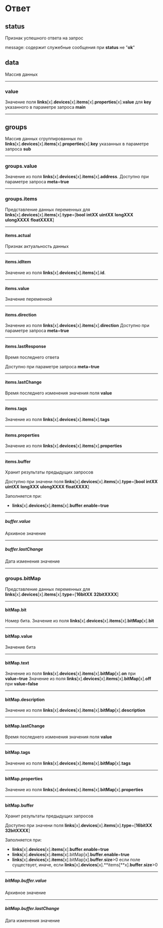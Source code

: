# Ответ

## **status**

Признак успешного ответа на запрос

message: содержит служебные сообщения при **status** не "**ok**"

## **data**

Массив данных

----

### **value**

Значение поля **links**[x].**devices**[x].**items**[x].**properties**[x].**value** для **key** указанного в параметре запроса **main**

----

## **groups**

Массив данных сгруппированных по **links**[x].**devices**[x].**items**[x].**properties**[x].**key** указанных в параметре запроса **sub**

----

### **groups**.**value**

Значение из поля **links**[x].**devices**[x].**items**[x].**address**.  Доступно при параметре запроса **meta**=**true**

----

### **groups**.**items**

Представление данных переменных для **links**[x].**devices**[x].**items**[x].**type**=[**bool** **intXX**  **uintXX**  **longXXX** **ulongXXXX** **floatXXXX**]

----

#### **items**.**actual**

Признак актуальность данных

----

#### **items**.**idItem**

Значение из поля **links**[x].**devices**[x].**items**[x].**id**.  

----

#### **items**.**value**

Значение переменной

----

#### **items**.**direction**

Значение из поля **links**[x].**devices**[x].**items**[x].**direction** Доступно при параметре запроса **meta**=**true**

----

#### **items**.**lastResponse**

Время последнего ответа

Доступно при параметре запроса **meta**=**true**

----

#### **items**.**lastChange**

Время последнего изменения значения поля **value**

----

#### **items**.**tags**

Значение из поля **links**[x].**devices**[x].**items**[x].**tags**

----

#### **items**.**properties**

Значение из поля **links**[x].**devices**[x].**items**[x].**properties**

----

#### **items**.**buffer**

Хранит результаты предыдущих запросов

Доступно при значени поля **links**[x].**devices**[x].**items**[x].**type**=[**bool** **intXX**  **uintXX**  **longXXX** **ulongXXXX** **floatXXXX**]

Заполняется при:

* **links**[x].**devices**[x].**items**[x].**buffer**.**enable**=**true**

----

##### **buffer**.**value**

Архивное значение

----

##### **buffer**.**lastChange**

Дата изменения значение

----

### **groups**.**bitMap**

Представление данных переменных для **links**[x].**devices**[x].**items**[x].**type**=[**16bitXX** **32bitXXXX**]

----

#### **bitMap**.**bit**

Номер бита. Значение из поля **links**[x].**devices**[x].**items**[x].**bitMap**[x].**bit**

----

#### **bitMap**.**value**

Значение бита

----

#### **bitMap**.**text**

Значение из поля **links**[x].**devices**[x].**items**[x].**bitMap**[x].**on** при **value**=**true**
Значение из поля **links**[x].**devices**[x].**items**[x].**bitMap**[x].**off** при **value**=**false**

----

#### **bitMap**.**description**

Значение из поля **links**[x].**devices**[x].**items**[x].**bitMap**[x].**description**

----

#### **bitMap**.**lastChange**

Время последнего изменения значения поля **value**

----

#### **bitMap**.**tags**

Значение из поля **links**[x].**devices**[x].**items**[x].**bitMap**[x].**tags**

----

#### **bitMap**.**properties**

Значение из поля **links**[x].**devices**[x].**items**[x].**bitMap**[x].**properties**

----

#### **bitMap**.**buffer**

Хранит результаты предыдущих запросов

Доступно при значени поля **links**[x].**devices**[x].**items**[x].**type**=[**16bitXX**  **32bitXXXX**]

Заполняется при:

* **links**[x].**devices**[x].**items**[x].**buffer**.**enable**=**true**
* **links**[x].**devices**[x].**items**[x].bitMap[x].**buffer**.**enable**=**true**
* **links**[x].**devices**[x].**items**[x].bitMap[x].**buffer**.**size**>0 если поле существует, иначе, если **links**[x].**devices**[x].**items[**x].**buffer**.**size**>0

----

##### **bitMap**.**buffer**.**value**

Архивное значение

----

##### **bitMap**.**buffer**.**lastChange**

Дата изменения значение
